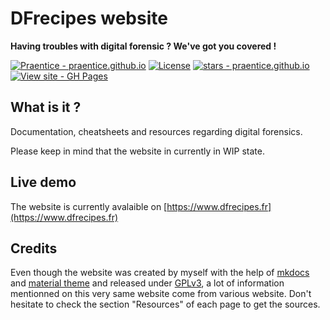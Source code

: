
# DFrecipes website

**Having troubles with digital forensic ? We've got you covered !**

[![Praentice - praentice.github.io](https://img.shields.io/static/v1?label=Praentice&message=praentice.github.io&color=blue&logo=github)](https://github.com/Praentice/praentice.github.io "Go to GitHub repo")
[![License](https://img.shields.io/badge/License-GPLv3-blue)](https://github.com/Praentice/praentice.github.io/blob/main/LICENSE)
[![stars - praentice.github.io](https://img.shields.io/github/stars/Praentice/praentice.github.io?style=social)](https://github.com/Praentice/praentice.github.io)
[![View site - GH Pages](https://img.shields.io/badge/View_site-GH_Pages-2ea44f?style=for-the-badge)](https://praentice.github.io/praentice.github.io/)

## What is it ? 
Documentation, cheatsheets and resources regarding digital forensics.

Please keep in mind that the website in currently in WIP state.
## Live demo
The website is currently avalaible on [https://www.dfrecipes.fr](https://www.dfrecipes.fr)

## Credits
Even though the website was created by myself with the help of [mkdocs](https://github.com/mkdocs/mkdocs) and [material theme](https://squidfunk.github.io/mkdocs-material/) and released under [GPLv3](/LICENSE), a lot of information mentionned on this very same website come from various website. Don't hesitate to check the section "Resources" of each page to get the sources.
